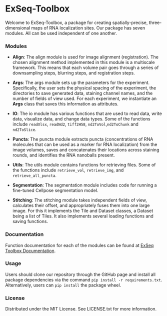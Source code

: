 # ExSeq-Toolbox

Welcome to ExSeq-Toolbox, a package for creating spatially-precise, three-dimensional maps of RNA localization sites. Our package has seven modules. All can be used independent of one another. 

### Modules

* **Align**: The align module is used for image alignment (registration). The chosen alignment method implemented in this module is a multiscale framework. This means that each volume pair goes through a series of downsampling steps, blurring steps, and registration steps. 

* **Args**: The args module sets up the parameters for the experiment. Specifically, the user sets the physical spacing of the experiment, the directories to save generated data, staining channel names, and the number of fields of view used. For each experiment, we instantiate an **Args** class that saves this information as attributes.

* **IO**: The io module has various functions that are used to read data, write data, visualize data, and change data types. Some of the functions include ```readXlsx```, ```readNd2```, ```tiff2H58```, ```nd2ToVol```,```nd2ToChunk``` and ```nd2ToSlice```.

* **Puncta**: The puncta module extracts puncta (concentrations of RNA molecules that can be used as a marker for RNA localization) from the image volumes, saves and concatenates their locations across staining rounds, and identifies the RNA nanoballs present. 

* **Utils**: The utils module contains functions for retrieving files. Some of the functions include ```retrieve_vol```, ```retrieve_img```, and ```retrieve_all_puncta```.

* **Segmentation**: The segmentation module includes code for running a fine-tuned Cellpose segmentation model. 

* **Stitching**: The stitching module takes independent fields of view, calculates their offset, and appropriately fuses them into one large image. For this it implements the Tile and Dataset classes, a Dataset being a list of Tiles. It also implements several loading functions and saving functions.

### Documentation
Function documentation for each of the modules can be found at [ExSeq Toolbox Documentation](https://exseq-toolbox.readthedocs.io/en/latest/). 

### Usage 
Users should clone our repository through the GitHub page and install all package dependencies via the command ```pip install -r requirements.txt```. Alternatively, users can ```pip install``` the package wheel.

### License
Distributed under the MIT License. See LICENSE.txt for more information.
